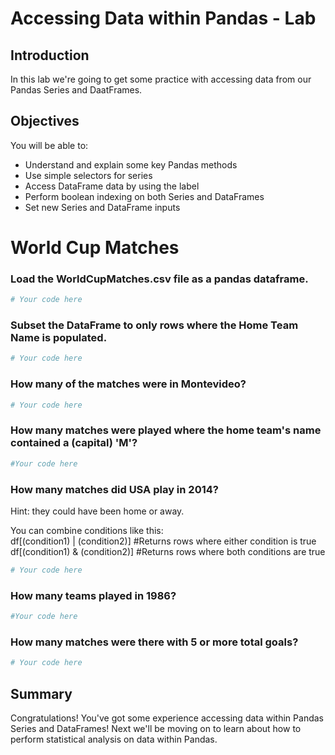 
# Accessing Data within Pandas - Lab

## Introduction

In this lab we're going to get some practice with accessing data from our Pandas Series and DaatFrames.

## Objectives
You will be able to:
* Understand and explain some key Pandas methods
* Use simple selectors for series
* Access DataFrame data by using the label
* Perform boolean indexing on both Series and DataFrames
* Set new Series and DataFrame inputs

# World Cup Matches

### Load the WorldCupMatches.csv file as a pandas dataframe.


```python
# Your code here
```

### Subset the DataFrame to only rows where the Home Team Name is populated.


```python
# Your code here
```

### How many of the matches were in Montevideo?


```python
# Your code here
```

###  How many matches were played where the home team's name contained a (capital) 'M'?


```python
#Your code here
```

### How many matches did USA play in 2014?  

Hint: they could have been home or away.  

You can combine conditions like this:  
df[(condition1) | (condition2)] #Returns rows where either condition is true  
df[(condition1) & (condition2)] #Returns rows where both conditions are true  


```python
# Your code here
```

### How many teams played in 1986?


```python
#Your code here
```

### How many matches were there with 5 or more total goals?


```python
# Your code here
```

## Summary

Congratulations! You've got some experience accessing data within Pandas Series and DataFrames! Next we'll be moving on to learn about how to perform statistical analysis on data within Pandas.
